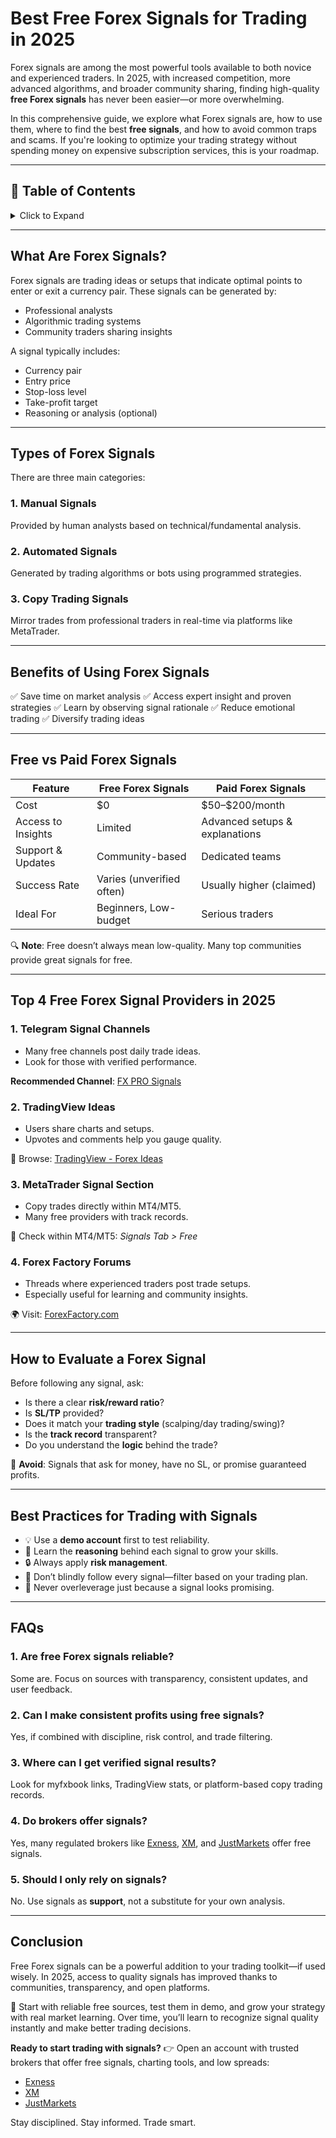 # Best Free Forex Signals for Trading in 2025

Forex signals are among the most powerful tools available to both novice and experienced traders. In 2025, with increased competition, more advanced algorithms, and broader community sharing, finding high-quality **free Forex signals** has never been easier—or more overwhelming.

In this comprehensive guide, we explore what Forex signals are, how to use them, where to find the best **free signals**, and how to avoid common traps and scams. If you're looking to optimize your trading strategy without spending money on expensive subscription services, this is your roadmap.

---

## 📘 Table of Contents

<details>
<summary>Click to Expand</summary>

1. [What Are Forex Signals?](#what-are-forex-signals)
2. [Types of Forex Signals](#types-of-forex-signals)
3. [Benefits of Using Forex Signals](#benefits-of-using-forex-signals)
4. [Free vs Paid Forex Signals](#free-vs-paid-forex-signals)
5. [Top 4 Free Forex Signal Providers in 2025](#top-4-free-forex-signal-providers-in-2025)
6. [How to Evaluate a Forex Signal](#how-to-evaluate-a-forex-signal)
7. [Best Practices for Trading with Signals](#best-practices-for-trading-with-signals)
8. [FAQs](#faqs)
9. [Conclusion](#conclusion)

</details>

---

## What Are Forex Signals?

Forex signals are trading ideas or setups that indicate optimal points to enter or exit a currency pair. These signals can be generated by:

* Professional analysts
* Algorithmic trading systems
* Community traders sharing insights

A signal typically includes:

* Currency pair
* Entry price
* Stop-loss level
* Take-profit target
* Reasoning or analysis (optional)

---

## Types of Forex Signals

There are three main categories:

### 1. Manual Signals

Provided by human analysts based on technical/fundamental analysis.

### 2. Automated Signals

Generated by trading algorithms or bots using programmed strategies.

### 3. Copy Trading Signals

Mirror trades from professional traders in real-time via platforms like MetaTrader.

---

## Benefits of Using Forex Signals

✅ Save time on market analysis
✅ Access expert insight and proven strategies
✅ Learn by observing signal rationale
✅ Reduce emotional trading
✅ Diversify trading ideas

---

## Free vs Paid Forex Signals

| Feature            | Free Forex Signals        | Paid Forex Signals             |
| ------------------ | ------------------------- | ------------------------------ |
| Cost               | \$0                       | \$50–\$200/month               |
| Access to Insights | Limited                   | Advanced setups & explanations |
| Support & Updates  | Community-based           | Dedicated teams                |
| Success Rate       | Varies (unverified often) | Usually higher (claimed)       |
| Ideal For          | Beginners, Low-budget     | Serious traders                |

🔍 **Note**: Free doesn’t always mean low-quality. Many top communities provide great signals for free.

---

## Top 4 Free Forex Signal Providers in 2025

### 1. **Telegram Signal Channels**

* Many free channels post daily trade ideas.
* Look for those with verified performance.

**Recommended Channel**: [FX PRO Signals](https://t.me/FXPROSignalsFree)

### 2. **TradingView Ideas**

* Users share charts and setups.
* Upvotes and comments help you gauge quality.

🔗 Browse: [TradingView - Forex Ideas](https://www.tradingview.com/ideas/forex/)

### 3. **MetaTrader Signal Section**

* Copy trades directly within MT4/MT5.
* Many free providers with track records.

📱 Check within MT4/MT5: *Signals Tab > Free*

### 4. **Forex Factory Forums**

* Threads where experienced traders post trade setups.
* Especially useful for learning and community insights.

🌍 Visit: [ForexFactory.com](https://www.forexfactory.com/)

---

## How to Evaluate a Forex Signal

Before following any signal, ask:

* Is there a clear **risk/reward ratio**?
* Is **SL/TP** provided?
* Does it match your **trading style** (scalping/day trading/swing)?
* Is the **track record** transparent?
* Do you understand the **logic** behind the trade?

🚫 **Avoid**: Signals that ask for money, have no SL, or promise guaranteed profits.

---

## Best Practices for Trading with Signals

* 💡 Use a **demo account** first to test reliability.
* 🧠 Learn the **reasoning** behind each signal to grow your skills.
* 🔒 Always apply **risk management**.
* 📅 Don’t blindly follow every signal—filter based on your trading plan.
* 🛑 Never overleverage just because a signal looks promising.

---

## FAQs

### 1. Are free Forex signals reliable?

Some are. Focus on sources with transparency, consistent updates, and user feedback.

### 2. Can I make consistent profits using free signals?

Yes, if combined with discipline, risk control, and trade filtering.

### 3. Where can I get verified signal results?

Look for myfxbook links, TradingView stats, or platform-based copy trading records.

### 4. Do brokers offer signals?

Yes, many regulated brokers like [Exness](https://one.exnesstrack.org/a/english23), [XM](https://clicks.pipaffiliates.com/c?c=589901&l=en&p=0), and [JustMarkets](https://one.justmarkets.link/a/79iqw0j6nj) offer free signals.

### 5. Should I only rely on signals?

No. Use signals as **support**, not a substitute for your own analysis.

---

## Conclusion

Free Forex signals can be a powerful addition to your trading toolkit—if used wisely. In 2025, access to quality signals has improved thanks to communities, transparency, and open platforms.

💬 Start with reliable free sources, test them in demo, and grow your strategy with real market learning. Over time, you’ll learn to recognize signal quality instantly and make better trading decisions.

**Ready to start trading with signals?**
👉 Open an account with trusted brokers that offer free signals, charting tools, and low spreads:

* [Exness](https://one.exnesstrack.org/a/english23)
* [XM](https://clicks.pipaffiliates.com/c?c=589901&l=en&p=0)
* [JustMarkets](https://one.justmarkets.link/a/79iqw0j6nj)

Stay disciplined. Stay informed. Trade smart.
